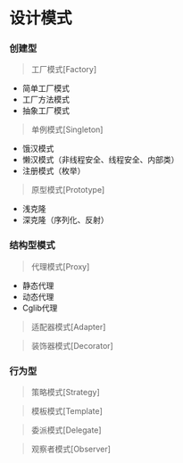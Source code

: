 # 设计模式

### 创建型
>工厂模式[Factory]
* 简单工厂模式
* 工厂方法模式
* 抽象工厂模式

>单例模式[Singleton]
* 饿汉模式
* 懒汉模式（非线程安全、线程安全、内部类）
* 注册模式（枚举）

>原型模式[Prototype]
* 浅克隆
* 深克隆（序列化、反射）

### 结构型模式
>代理模式[Proxy]
* 静态代理
* 动态代理
* Cglib代理

>适配器模式[Adapter]

>装饰器模式[Decorator]

### 行为型
>策略模式[Strategy]

>模板模式[Template]

>委派模式[Delegate]

>观察者模式[Observer]
